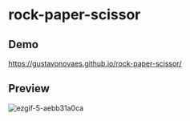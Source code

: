 # rock-paper-scissor

## Demo
https://gustavonovaes.github.io/rock-paper-scissor/

## Preview
![ezgif-5-aebb31a0ca](https://user-images.githubusercontent.com/2761430/220203460-a6e33610-0025-4d67-ac87-4e035496df07.gif)
